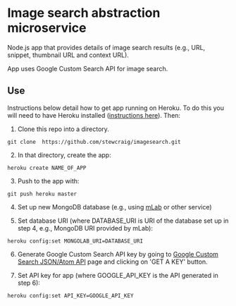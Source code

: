 # Image search abstraction microservice

Node.js app that provides details of image search results (e.g., URL, snippet, thumbnail URL and context URL).

App uses Google Custom Search API for image search.

## Use

Instructions below detail how to get app running on Heroku. To do this you will need to have Heroku installed ([instructions here](https://devcenter.heroku.com/articles/heroku-cli)). Then:

1. Clone this repo into a directory.  
```
git clone  https://github.com/stewcraig/imagesearch.git
```

2. In that directory, create the app:
```
heroku create NAME_OF_APP
```

3. Push to the app with:
```
git push heroku master
```

4. Set up new MongoDB database (e.g., using [mLab](https://mlab.com) or other service)


5. Set database URI (where DATABASE_URI is URI of the database set up in step 4, e.g., MongoDB URI provided by mLab):

```
heroku config:set MONGOLAB_URI=DATABASE_URI
```

6. Generate Google Custom Search API key by going to [Google Custom Search JSON/Atom API](https://developers.google.com/custom-search/json-api/v1/overview) page and clicking on 'GET A KEY' button.

7. Set API key for app (where GOOGLE_API_KEY is the API generated in step 6):
```
heroku config:set API_KEY=GOOGLE_API_KEY
```
